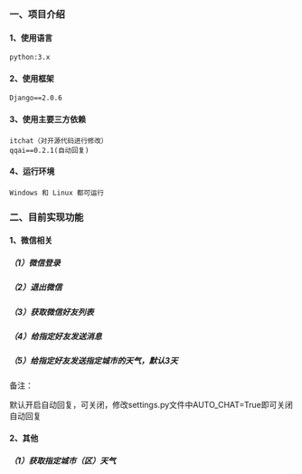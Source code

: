 ### 一、项目介绍

#### 1、使用语言

```
python:3.x
```

#### 2、使用框架

```
Django==2.0.6
```

#### 3、使用主要三方依赖

```
itchat（对开源代码进行修改）
qqai==0.2.1(自动回复)
```

#### 4、运行环境

```
Windows 和 Linux 都可运行
```

### 二、目前实现功能

#### 1、微信相关

##### （1）微信登录

##### （2）退出微信

##### （3）获取微信好友列表

##### （4）给指定好友发送消息

##### （5）给指定好友发送指定城市的天气，默认3天

备注：

​		默认开启自动回复，可关闭，修改settings.py文件中AUTO_CHAT=True即可关闭自动回复

#### 2、其他

##### （1）获取指定城市（区）天气